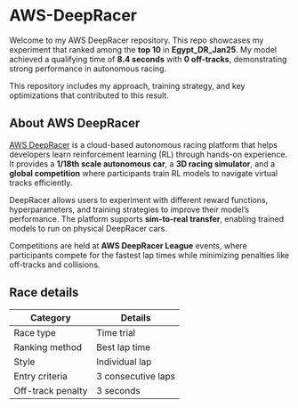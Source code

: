 # AWS-DeepRacer
Welcome to my AWS DeepRacer repository. This repo showcases my experiment that ranked among the **top 10** in **Egypt_DR_Jan25**. My model achieved a qualifying time of **8.4 seconds** with **0 off-tracks**, demonstrating strong performance in autonomous racing.

This repository includes my approach, training strategy, and key optimizations that contributed to this result.
## About AWS DeepRacer
[AWS DeepRacer](https://aws.amazon.com/deepracer/) is a cloud-based autonomous racing platform that helps developers learn reinforcement learning (RL) through hands-on experience. It provides a **1/18th scale autonomous car**, a **3D racing simulator**, and a **global competition** where participants train RL models to navigate virtual tracks efficiently.

DeepRacer allows users to experiment with different reward functions, hyperparameters, and training strategies to improve their model’s performance. The platform supports **sim-to-real transfer**, enabling trained models to run on physical DeepRacer cars.

Competitions are held at **AWS DeepRacer League** events, where participants compete for the fastest lap times while minimizing penalties like off-tracks and collisions.
## Race details
| Category | Details |
|-|-|
|Race type | Time trial |
| Ranking method | Best lap time |
| Style | Individual lap |
| Entry criteria | 3 consecutive laps |
| Off-track penalty | 3 seconds |
